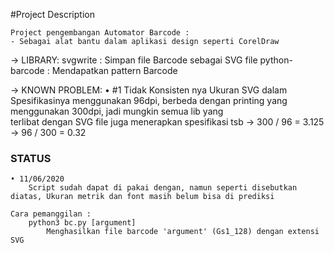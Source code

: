 #Project Description
    
    Project pengembangan Automator Barcode :
    - Sebagai alat bantu dalam aplikasi design seperti CorelDraw
    
->  LIBRARY:
    svgwrite                : Simpan file Barcode sebagai SVG file
    python-barcode          : Mendapatkan pattern Barcode 
    
    
->  KNOWN PROBLEM:
    • #1 Tidak Konsisten nya Ukuran
          SVG dalam Spesifikasinya menggunakan 96dpi, berbeda dengan
      printing yang menggunakan 300dpi, jadi mungkin semua lib yang  
      terlibat dengan SVG file juga menerapkan spesifikasi tsb
        -> 300 / 96  = 3.125
        -> 96  / 300 = 0.32

### STATUS ###

    • 11/06/2020
        Script sudah dapat di pakai dengan, namun seperti disebutkan
    diatas, Ukuran metrik dan font masih belum bisa di prediksi
    
    Cara pemanggilan :
        python3 bc.py [argument]
            Menghasilkan file barcode 'argument' (Gs1_128) dengan extensi SVG
    
